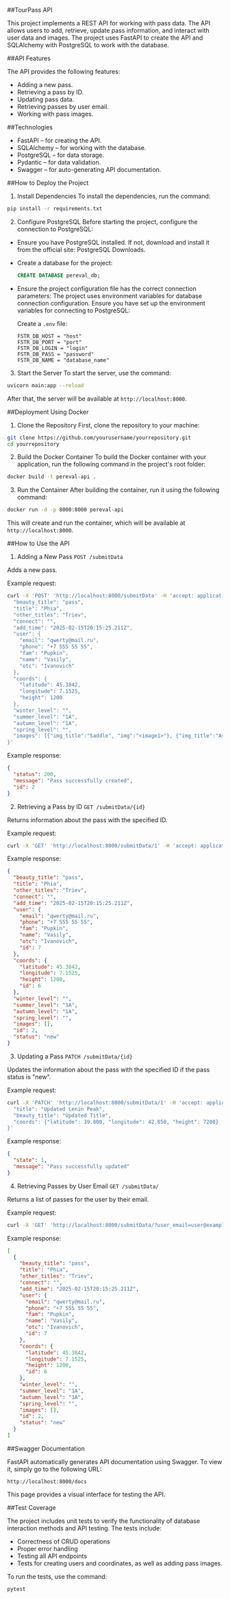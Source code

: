 ##TourPass API

This project implements a REST API for working with pass data. The API allows users to add, retrieve, update pass information, and interact with user data and images. The project uses FastAPI to create the API and SQLAlchemy with PostgreSQL to work with the database.

##API Features

The API provides the following features:

- Adding a new pass.
- Retrieving a pass by ID.
- Updating pass data.
- Retrieving passes by user email.
- Working with pass images.

##Technologies

- FastAPI – for creating the API.
- SQLAlchemy – for working with the database.
- PostgreSQL – for data storage.
- Pydantic – for data validation.
- Swagger – for auto-generating API documentation.

##How to Deploy the Project

1. Install Dependencies
To install the dependencies, run the command:

```bash
pip install -r requirements.txt
```

2. Configure PostgreSQL
Before starting the project, configure the connection to PostgreSQL:

- Ensure you have PostgreSQL installed. If not, download and install it from the official site: PostgreSQL Downloads.
- Create a database for the project:
  ```sql
  CREATE DATABASE pereval_db;
  ```
- Ensure the project configuration file has the correct connection parameters:
  The project uses environment variables for database connection configuration. Ensure you have set up the environment variables for connecting to PostgreSQL:

  Create a `.env` file:
  ```env
  FSTR_DB_HOST = "host"
  FSTR_DB_PORT = "port"
  FSTR_DB_LOGIN = "login"
  FSTR_DB_PASS = "password"
  FSTR_DB_NAME = "database_name"
  ```

3. Start the Server
To start the server, use the command:

```bash
uvicorn main:app --reload
```

After that, the server will be available at `http://localhost:8000`.

##Deployment Using Docker

1. Clone the Repository
First, clone the repository to your machine:

```bash
git clone https://github.com/yourusername/yourrepository.git
cd yourrepository
```

2. Build the Docker Container
To build the Docker container with your application, run the following command in the project's root folder:

```bash
docker build -t pereval-api .
```

3. Run the Container
After building the container, run it using the following command:

```bash
docker run -d -p 8000:8000 pereval-api
```

This will create and run the container, which will be available at `http://localhost:8000`.

##How to Use the API

1. Adding a New Pass
`POST /submitData`

Adds a new pass.

Example request:

```bash
curl -X 'POST' 'http://localhost:8000/submitData' -H 'accept: application/json' -H 'Content-Type: application/json' -d '{
  "beauty_title": "pass",
  "title": "Phia",
  "other_titles": "Triev",
  "connect": "",
  "add_time": "2025-02-15T20:15:25.211Z",
  "user": {
    "email": "qwerty@mail.ru",
    "phone": "+7 555 55 55",
    "fam": "Pupkin",
    "name": "Vasily",
    "otc": "Ivanovich"
  },
  "coords": {
    "latitude": 45.3842,
    "longitude": 7.1525,
    "height": 1200
  },
  "winter_level": "",
  "summer_level": "1A",
  "autumn_level": "1A",
  "spring_level": "",
  "images": [{"img_title":"Saddle", "img":"<image1>"}, {"img_title":"Ascent", "img":"<image2>"}]
}'
```

Example response:

```json
{
  "status": 200,
  "message": "Pass successfully created",
  "id": 2
}
```

2. Retrieving a Pass by ID
`GET /submitData/{id}`

Returns information about the pass with the specified ID.

Example request:

```bash
curl -X 'GET' 'http://localhost:8000/submitData/1' -H 'accept: application/json'
```

Example response:

```json
{
  "beauty_title": "pass",
  "title": "Phia",
  "other_titles": "Triev",
  "connect": "",
  "add_time": "2025-02-15T20:15:25.211Z",
  "user": {
    "email": "qwerty@mail.ru",
    "phone": "+7 555 55 55",
    "fam": "Pupkin",
    "name": "Vasily",
    "otc": "Ivanovich",
    "id": 7
  },
  "coords": {
    "latitude": 45.3842,
    "longitude": 7.1525,
    "height": 1200,
    "id": 6
  },
  "winter_level": "",
  "summer_level": "1A",
  "autumn_level": "1A",
  "spring_level": "",
  "images": [],
  "id": 2,
  "status": "new"
}
```

3. Updating a Pass
`PATCH /submitData/{id}`

Updates the information about the pass with the specified ID if the pass status is "new".

Example request:

```bash
curl -X 'PATCH' 'http://localhost:8000/submitData/1' -H 'accept: application/json' -H 'Content-Type: application/json' -d '{
  "title": "Updated Lenin Peak",
  "beauty_title": "Updated Title",
  "coords": {"latitude": 39.800, "longitude": 42.850, "height": 7200}
}'
```

Example response:

```json
{
  "state": 1,
  "message": "Pass successfully updated"
}
```

4. Retrieving Passes by User Email
`GET /submitData/`

Returns a list of passes for the user by their email.

Example request:

```bash
curl -X 'GET' 'http://localhost:8000/submitData/?user_email=user@example.com' -H 'accept: application/json'
```

Example response:

```json
[
  {
    "beauty_title": "pass",
    "title": "Phia",
    "other_titles": "Triev",
    "connect": "",
    "add_time": "2025-02-15T20:15:25.211Z",
    "user": {
      "email": "qwerty@mail.ru",
      "phone": "+7 555 55 55",
      "fam": "Pupkin",
      "name": "Vasily",
      "otc": "Ivanovich",
      "id": 7
    },
    "coords": {
      "latitude": 45.3842,
      "longitude": 7.1525,
      "height": 1200,
      "id": 6
    },
    "winter_level": "",
    "summer_level": "1A",
    "autumn_level": "1A",
    "spring_level": "",
    "images": [],
    "id": 2,
    "status": "new"
  }
]
```

##Swagger Documentation

FastAPI automatically generates API documentation using Swagger. To view it, simply go to the following URL:

`http://localhost:8000/docs`

This page provides a visual interface for testing the API.

##Test Coverage

The project includes unit tests to verify the functionality of database interaction methods and API testing. The tests include:

- Correctness of CRUD operations
- Proper error handling
- Testing all API endpoints
- Tests for creating users and coordinates, as well as adding pass images.

To run the tests, use the command:

```bash
pytest
```
